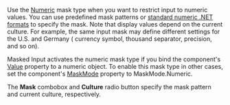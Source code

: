 Use the [Numeric](https://docs.devexpress.com/Blazor/402514/data-editors/masks/numeric-masks) mask type when you want to restrict input to numeric values. You can use predefined mask patterns or [standard numeric .NET formats](https://docs.microsoft.com/en-us/dotnet/standard/base-types/standard-numeric-format-strings) to specify the mask. Note that display values depend on the current culture. For example, the same input mask may define different settings for the U.S. and Germany ( currency symbol, thousand separator, precision, and so on).

Masked Input activates the numeric mask type if you bind the component's [Value](https://docs.devexpress.com/Blazor/DevExpress.Blazor.DxMaskedInput-1.Value) property to a numeric object. To enable this mask type in other cases, set the component's [MaskMode](https://docs.devexpress.com/Blazor/DevExpress.Blazor.DxMaskedInput-1.MaskMode) property to MaskMode.Numeric.

The **Mask** combobox and **Culture** radio button specify the mask pattern and current culture, respectively.

